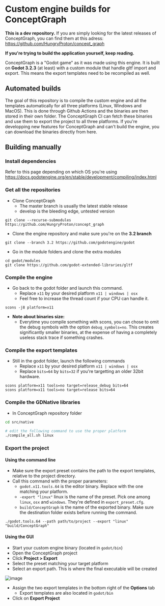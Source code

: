# Custom engine builds for ConceptGraph

**This is a dev repository.** If you are simply looking for the latest releases of ConceptGraph, you can find them at this adress: https://github.com/HungryProton/concept_graph

**If you're trying to build the application yourself, keep reading.**


ConceptGraph is a "Godot game" as it was made using this engine. It is built on **Godot 3.2.3** (at least) with a custom module
that handle gltf import and export. This means the export templates need to be recompiled as well.

## Automated builds

The goal of this repository is to compile the custom engine and all the templates automatically for all three platforms (Linux, Windows and MacOS).
This is done through Github Actions and the binaries are then stored in their own folder. The ConceptGraph CI can fetch these binaries and use 
them to export the project to all three platforms. If you're developping new features for ConceptGraph and can't build the engine, you can download the binaries directly from here.


## Building manually

### Install dependencies

Refer to this page depending on which OS you're using
https://docs.godotengine.org/en/stable/development/compiling/index.html


### Get all the repositories

+ Clone ConceptGraph
  - The master branch is usually the latest stable release
  - develop is the bleeding edge, untested version

```
git clone --recurse-submodules https://github.com/HungryProton/concept_graph
```

+ Clone the engine repository and make sure you're on the **3.2 branch**
```
git clone --branch 3.2 https://github.com/godotengine/godot
```

+ Go in the module folders and clone the extra modules
```
cd godot/modules
git clone https://github.com/godot-extended-libraries/gltf
```


### Compile the engine

+ Go back to the godot folder and launch this command.
  - Replace `x11` by your desired platform `x11 | windows | osx`
  - Feel free to increase the thread count if your CPU can handle it.
```
scons -j8 platform=x11
```

+ **Note about binaries size:**
  - Everytime you compile something with scons, you can chose to omit the debug symbols
with the option `debug_symbols=no`. This creates significantly smaller binaries, at the expense
of having a completely useless stack trace if something crashes.

### Compile the export templates

+ Still in the godot folder, launch the following commands
  - Replace `x11` by your desired platform `x11 | windows | osx`
  - Replace `bits=64` by `bits=32` if you're targetting an older 32bit hardware.

```
scons platform=x11 tools=no target=release_debug bits=64
scons platform=x11 tools=no target=release bits=64
```

### Compile the GDNative libraries
+ In ConceptGraph repository folder
``` bash
cd src/native

# edit the following command to use the proper platform
./compile_all.sh linux
```

### Export the project

#### Using the command line
+ Make sure the export preset contains the path to the export templates, relative to the project directory.
+ Call this command with the proper parameters:
  - `godot.x11.tools.64` is the editor binary. Replace with the one matching your platform.
  - `-export "linux"` linux is the name of the preset. Pick one among `linux`, `osx` and `windows`. They're defined in `export_preset.cfg`.
  - `build/ConceptGraph` is the name of the exported binary. Make sure the destination folder exists before running the command.
```
./godot.tools.64 --path path/to/project --export "linux" "build/ConceptGraph"
```


#### Using the GUI

+ Start your custom engine binary (located in `godot/bin`)
+ Open the ConceptGraph project
+ Click **Project > Export**
+ Select the preset matching your target platform
+ Select an export path. This is where the final executable will be created

![image](https://user-images.githubusercontent.com/52043844/88791147-8896b100-d199-11ea-84e5-f2ae1bdaf107.png)

+ Assign the two export templates in the bottom right of the **Options** tab
  - Export templates are also located in `godot/bin`
+ Click on **Export Project**
